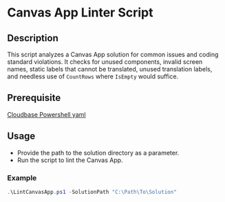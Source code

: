 # Canvas App Linter Script

## Description
This script analyzes a Canvas App solution for common issues and coding standard violations. It checks for unused components, invalid screen names, static labels that cannot be translated, unused translation labels, and needless use of `CountRows` where `IsEmpty` would suffice.

## Prerequisite
[Cloudbase Powershell yaml](https://github.com/cloudbase/powershell-yaml/tree/master)

## Usage
- Provide the path to the solution directory as a parameter.
- Run the script to lint the Canvas App.

### Example
```powershell
.\LintCanvasApp.ps1 -SolutionPath "C:\Path\To\Solution"
```